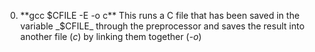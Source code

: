 0. **gcc $CFILE -E -o c** This runs a C file that has been saved in the variable _$CFILE_ through the preprocessor and saves the result into another file (_c_) by linking them together (_-o_) <br>
